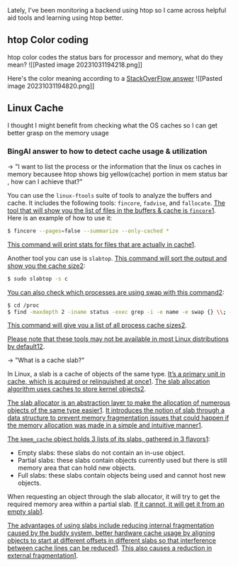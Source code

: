 Lately, I've been monitoring a backend using htop so I came across helpful aid tools and learning using htop better.

## htop Color coding
htop color codes the status bars for processor and memory, what do they mean?
![[Pasted image 20231031194218.png]]

Here's the color meaning according to a [StackOverFlow answer](https://serverfault.com/a/180724/328649)
![[Pasted image 20231031194820.png]]

## Linux Cache

I thought I might benefit from checking what the OS caches so I can get better grasp on the memory usage

### BingAI answer to how to detect cache usage & utilization

-> "I want to list the process or the information that the linux os caches in memory becausee htop shows big yellow(cache) portion in mem status bar , how can I achieve that?"

You can use the `linux-ftools` suite of tools to analyze the buffers and cache. It includes the following tools: `fincore`, `fadvise`, and `fallocate`. [The tool that will show you the list of files in the buffers & cache is `fincore`](https://stackoverflow.com/questions/210809/how-can-you-tell-whether-a-file-is-being-cached-in-memory-in-linux)[1](https://stackoverflow.com/questions/210809/how-can-you-tell-whether-a-file-is-being-cached-in-memory-in-linux). Here is an example of how to use it:

```bash
$ fincore --pages=false --summarize --only-cached *
```

[This command will print stats for files that are actually in cache](https://stackoverflow.com/questions/210809/how-can-you-tell-whether-a-file-is-being-cached-in-memory-in-linux)[1](https://stackoverflow.com/questions/210809/how-can-you-tell-whether-a-file-is-being-cached-in-memory-in-linux).

Another tool you can use is `slabtop`. [This command will sort the output and show you the cache size](https://askubuntu.com/questions/920609/determining-the-source-of-memory-cache-usage)[2](https://askubuntu.com/questions/920609/determining-the-source-of-memory-cache-usage):

```bash
$ sudo slabtop -s c
```

[You can also check which processes are using swap with this command](https://askubuntu.com/questions/920609/determining-the-source-of-memory-cache-usage)[2](https://askubuntu.com/questions/920609/determining-the-source-of-memory-cache-usage):

```bash
$ cd /proc
$ find -maxdepth 2 -iname status -exec grep -i -e name -e swap {} \\; -exec echo \"---\" \\;
```

[This command will give you a list of all process cache sizes](https://askubuntu.com/questions/920609/determining-the-source-of-memory-cache-usage)[2](https://askubuntu.com/questions/920609/determining-the-source-of-memory-cache-usage).

[Please note that these tools may not be available in most Linux distributions by default](https://stackoverflow.com/questions/210809/how-can-you-tell-whether-a-file-is-being-cached-in-memory-in-linux)[1](https://stackoverflow.com/questions/210809/how-can-you-tell-whether-a-file-is-being-cached-in-memory-in-linux)[2](https://askubuntu.com/questions/920609/determining-the-source-of-memory-cache-usage).


-> "What is a cache slab?"

In Linux, a slab is a cache of objects of the same type. [It’s a primary unit in cache, which is acquired or relinquished at once](https://stackoverflow.com/questions/14450133/slab-memory-management)[1](https://stackoverflow.com/questions/14450133/slab-memory-management). [The slab allocation algorithm uses caches to store kernel objects](https://www.geeksforgeeks.org/operating-system-allocating-kernel-memory-buddy-system-slab-system/)[2](https://www.geeksforgeeks.org/operating-system-allocating-kernel-memory-buddy-system-slab-system/).

[The slab allocator is an abstraction layer to make the allocation of numerous objects of the same type easier](https://stackoverflow.com/questions/14450133/slab-memory-management)[1](https://stackoverflow.com/questions/14450133/slab-memory-management). [It introduces the notion of slab through a data structure to prevent memory fragmentation issues that could happen if the memory allocation was made in a simple and intuitive manner](https://stackoverflow.com/questions/14450133/slab-memory-management)[1](https://stackoverflow.com/questions/14450133/slab-memory-management).

[The `kmem_cache` object holds 3 lists of its slabs, gathered in 3 flavors](https://stackoverflow.com/questions/14450133/slab-memory-management)[1](https://stackoverflow.com/questions/14450133/slab-memory-management):

- Empty slabs: these slabs do not contain an in-use object.
- Partial slabs: these slabs contain objects currently used but there is still memory area that can hold new objects.
- Full slabs: these slabs contain objects being used and cannot host new objects.

When requesting an object through the slab allocator, it will try to get the required memory area within a partial slab. [If it cannot, it will get it from an empty slab](https://stackoverflow.com/questions/14450133/slab-memory-management)[1](https://stackoverflow.com/questions/14450133/slab-memory-management).

[The advantages of using slabs include reducing internal fragmentation caused by the buddy system, better hardware cache usage by aligning objects to start at different offsets in different slabs so that interference between cache lines can be reduced](https://stackoverflow.com/questions/14450133/slab-memory-management)[1](https://stackoverflow.com/questions/14450133/slab-memory-management). [This also causes a reduction in external fragmentation](https://stackoverflow.com/questions/14450133/slab-memory-management)[1](https://stackoverflow.com/questions/14450133/slab-memory-management).
